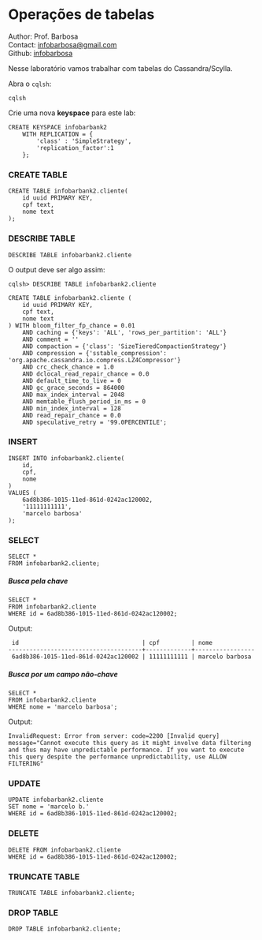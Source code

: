 # Operações de tabelas
Author: Prof. Barbosa<br>
Contact: infobarbosa@gmail.com<br>
Github: [infobarbosa](https://github.com/infobarbosa)

Nesse laboratório vamos trabalhar com tabelas do Cassandra/Scylla.

Abra o `cqlsh`:
```
cqlsh
```

Crie uma nova **keyspace** para este lab:
```
CREATE KEYSPACE infobarbank2
    WITH REPLICATION = {
        'class' : 'SimpleStrategy', 
        'replication_factor':1  
    };
```

### CREATE TABLE
```
CREATE TABLE infobarbank2.cliente(
    id uuid PRIMARY KEY, 
    cpf text, 
    nome text
);
```

### DESCRIBE TABLE
```
DESCRIBE TABLE infobarbank2.cliente
```

O output deve ser algo assim:
```
cqlsh> DESCRIBE TABLE infobarbank2.cliente

CREATE TABLE infobarbank2.cliente (
    id uuid PRIMARY KEY,
    cpf text,
    nome text
) WITH bloom_filter_fp_chance = 0.01
    AND caching = {'keys': 'ALL', 'rows_per_partition': 'ALL'}
    AND comment = ''
    AND compaction = {'class': 'SizeTieredCompactionStrategy'}
    AND compression = {'sstable_compression': 'org.apache.cassandra.io.compress.LZ4Compressor'}
    AND crc_check_chance = 1.0
    AND dclocal_read_repair_chance = 0.0
    AND default_time_to_live = 0
    AND gc_grace_seconds = 864000
    AND max_index_interval = 2048
    AND memtable_flush_period_in_ms = 0
    AND min_index_interval = 128
    AND read_repair_chance = 0.0
    AND speculative_retry = '99.0PERCENTILE';
```

### INSERT
```
INSERT INTO infobarbank2.cliente(
    id, 
    cpf, 
    nome
) 
VALUES (
    6ad8b386-1015-11ed-861d-0242ac120002, 
    '11111111111', 
    'marcelo barbosa'
);
```

### SELECT
```
SELECT * 
FROM infobarbank2.cliente;
```

##### Busca pela chave
```
SELECT * 
FROM infobarbank2.cliente 
WHERE id = 6ad8b386-1015-11ed-861d-0242ac120002;
```
Output:
```
 id                                   | cpf         | nome
--------------------------------------+-------------+-----------------
 6ad8b386-1015-11ed-861d-0242ac120002 | 11111111111 | marcelo barbosa
```

##### Busca por um campo não-chave
```
SELECT * 
FROM infobarbank2.cliente 
WHERE nome = 'marcelo barbosa';
```

Output:
```
InvalidRequest: Error from server: code=2200 [Invalid query] message="Cannot execute this query as it might involve data filtering and thus may have unpredictable performance. If you want to execute this query despite the performance unpredictability, use ALLOW FILTERING"
```

### UPDATE
```
UPDATE infobarbank2.cliente 
SET nome = 'marcelo b.' 
WHERE id = 6ad8b386-1015-11ed-861d-0242ac120002;
```

### DELETE
```
DELETE FROM infobarbank2.cliente 
WHERE id = 6ad8b386-1015-11ed-861d-0242ac120002;
```

### TRUNCATE TABLE
```
TRUNCATE TABLE infobarbank2.cliente;
```

### DROP TABLE
```
DROP TABLE infobarbank2.cliente;
```
